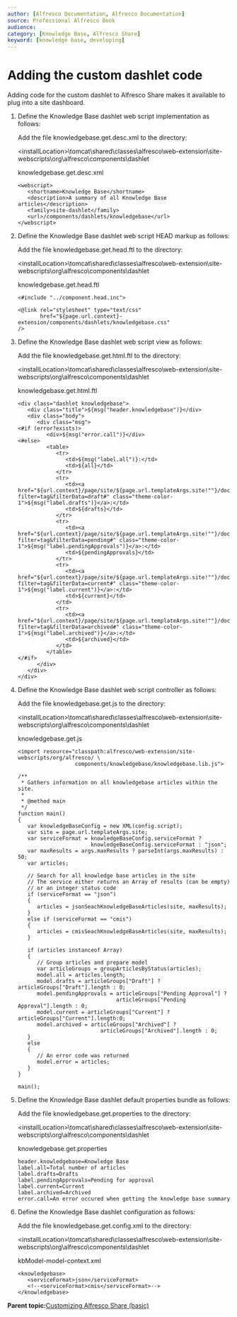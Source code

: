 ```yaml
---
author: [Alfresco Documentation, Alfresco Documentation]
source: Professional Alfresco Book
audience: 
category: [Knowledge Base, Alfresco Share]
keyword: [knowledge base, developing]
---
```


# Adding the custom dashlet code

Adding code for the custom dashlet to Alfresco Share makes it available to plug into a site dashboard.

1.  Define the Knowledge Base dashlet web script implementation as follows:

    Add the file knowledgebase.get.desc.xml to the directory:

    <installLocation\>\\tomcat\\shared\\classes\\alfresco\\web-extension\\site-webscripts\\org\\alfresco\\components\\dashlet

    knowledgebase.get.desc.xml

    ```
    <webscript>
       <shortname>Knowledge Base</shortname>
       <description>A summary of all Knowledge Base articles</description>
       <family>site-dashlet</family>
       <url>/components/dashlets/knowledgebase</url>
    </webscript>
    ```

2.  Define the Knowledge Base dashlet web script HEAD markup as follows:

    Add the file knowledgebase.get.head.ftl to the directory:

    <installLocation\>\\tomcat\\shared\\classes\\alfresco\\web-extension\\site-webscripts\\org\\alfresco\\components\\dashlet

    knowledgebase.get.head.ftl

    ```
    <#include "../component.head.inc">
    
    <@link rel="stylesheet" type="text/css" 
           href="${page.url.context}-extension/components/dashlets/knowledgebase.css"
    />
    ```

3.  Define the Knowledge Base dashlet web script view as follows:

    Add the file knowledgebase.get.html.ftl to the directory:

    <installLocation\>\\tomcat\\shared\\classes\\alfresco\\web-extension\\site-webscripts\\org\\alfresco\\components\\dashlet

    knowledgebase.get.html.ftl

    ```
    <div class="dashlet knowledgebase">
       <div class="title">${msg("header.knowledgebase")}</div>
       <div class="body">
          <div class="msg">
    <#if (error?exists)>
             <div>${msg("error.call")}</div>          
    <#else>
             <table>
                <tr>
                   <td>${msg("label.all")}:</td>
                   <td>${all}</td>
                </tr>
                <tr>
                   <td><a href="${url.context}/page/site/${page.url.templateArgs.site!""}/documentlibrary?filter=tag&filterData=draft#" class="theme-color-1">${msg("label.drafts")}</a>:</td>
                   <td>${drafts}</td>
                </tr>
                <tr>
                   <td><a href="${url.context}/page/site/${page.url.templateArgs.site!""}/documentlibrary?filter=tag&filterData=pending#" class="theme-color-1">${msg("label.pendingApprovals")}</a>:</td>
                   <td>${pendingApprovals}</td>                   
                </tr>
                <tr>
                   <td><a href="${url.context}/page/site/${page.url.templateArgs.site!""}/documentlibrary?filter=tag&filterData=current#" class="theme-color-1">${msg("label.current")}</a>:</td>
                   <td>${current}</td>
                </td>
                <tr>
                   <td><a href="${url.context}/page/site/${page.url.templateArgs.site!""}/documentlibrary?filter=tag&filterData=archived#" class="theme-color-1">${msg("label.archived")}</a>:</td>
                   <td>${archived}</td>
                </td>
             </table>
    </#if>
          </div>
       </div>
    </div> 
    ```

4.  Define the Knowledge Base dashlet web script controller as follows:

    Add the file knowledgebase.get.js to the directory:

    <installLocation\>\\tomcat\\shared\\classes\\alfresco\\web-extension\\site-webscripts\\org\\alfresco\\components\\dashlet

    knowledgebase.get.js

    ```
    <import resource="classpath:alfresco/web-extension/site-webscripts/org/alfresco/ \
                      components/knowledgebase/knowledgebase.lib.js">
    
    /**
     * Gathers information on all knowledgebase articles within the site.
     *
     * @method main
     */
    function main()
    {
       var knowledgeBaseConfig = new XML(config.script);
       var site = page.url.templateArgs.site;
       var serviceFormat = knowledgeBaseConfig.serviceFormat ? 
                           knowledgeBaseConfig.serviceFormat : "json";
       var maxResults = args.maxResults ? parseInt(args.maxResults) : 50;
       var articles;
    
       // Search for all knowledge base articles in the site
       // The service either returns an Array of results (can be empty)
       // or an integer status code
       if (serviceFormat == "json")
       {
          articles = jsonSeachKnowledgeBaseArticles(site, maxResults);
       }
       else if (serviceFormat == "cmis")
       {
          articles = cmisSeachKnowledgeBaseArticles(site, maxResults);
       }
    
       if (articles instanceof Array)
       {
          // Group articles and prepare model
          var articleGroups = groupArticlesByStatus(articles);
          model.all = articles.length;
          model.drafts = articleGroups["Draft"] ? articleGroups["Draft"].length : 0;
          model.pendingApprovals = articleGroups["Pending Approval"] ? 
                                   articleGroups["Pending Approval"].length : 0;
          model.current = articleGroups["Current"] ? articleGroups["Current"].length:0;
          model.archived = articleGroups["Archived"] ? 
                              articleGroups["Archived"].length : 0;
       }
       else
       {
          // An error code was returned
          model.error = articles;
       }
    }
    
    main();
    ```

5.  Define the Knowledge Base dashlet default properties bundle as follows:

    Add the file knowledgebase.get.properties to the directory:

    <installLocation\>\\tomcat\\shared\\classes\\alfresco\\web-extension\\site-webscripts\\org\\alfresco\\components\\dashlet

    knowledgebase.get.properties

    ```
    header.knowledgebase=Knowledge Base
    label.all=Total number of articles
    label.drafts=Drafts
    label.pendingApprovals=Pending for approval
    label.current=Current
    label.archived=Archived
    error.call=An error occured when getting the knowledge base summary
    ```

6.  Define the Knowledge Base dashlet configuration as follows:

    Add the file knowledgebase.get.config.xml to the directory:

    <installLocation\>\\tomcat\\shared\\classes\\alfresco\\web-extension\\site-webscripts\\org\\alfresco\\components\\dashlet

    kbModel-model-context.xml

    ```
    <knowledgebase>
       <serviceFormat>json</serviceFormat>
       <!--<serviceFormat>cmis</serviceFormat>-->
    </knowledgebase>
    ```


**Parent topic:**[Customizing Alfresco Share \(basic\)](../concepts/kb-share-customize-about.md)

